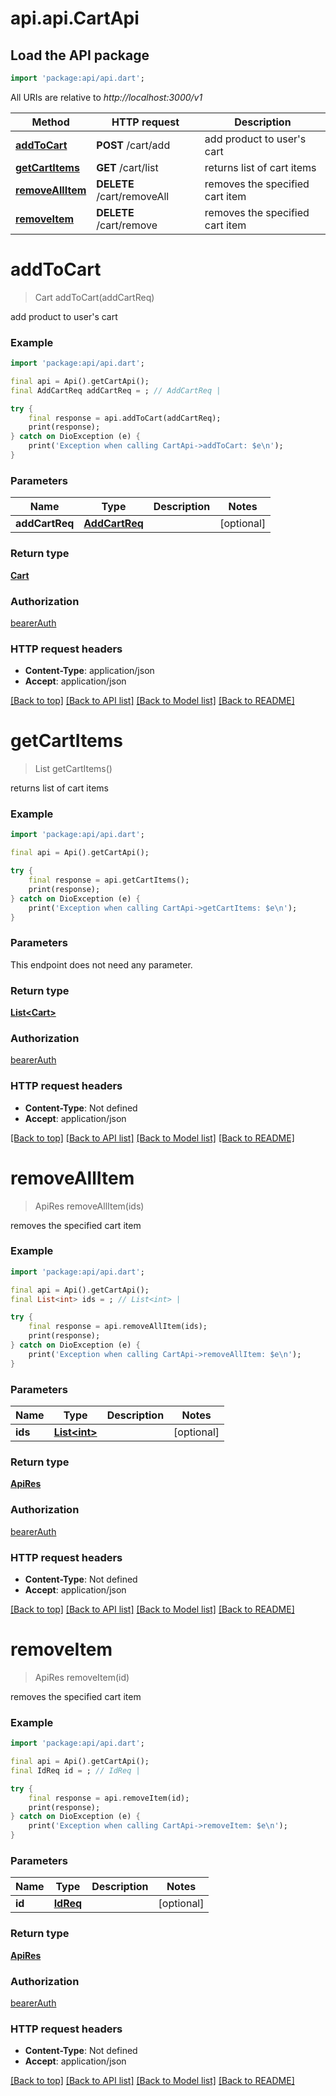 # api.api.CartApi

## Load the API package
```dart
import 'package:api/api.dart';
```

All URIs are relative to *http://localhost:3000/v1*

Method | HTTP request | Description
------------- | ------------- | -------------
[**addToCart**](CartApi.md#addtocart) | **POST** /cart/add | add product to user&#39;s cart
[**getCartItems**](CartApi.md#getcartitems) | **GET** /cart/list | returns list of cart items
[**removeAllItem**](CartApi.md#removeallitem) | **DELETE** /cart/removeAll | removes the specified cart item
[**removeItem**](CartApi.md#removeitem) | **DELETE** /cart/remove | removes the specified cart item


# **addToCart**
> Cart addToCart(addCartReq)

add product to user's cart

### Example
```dart
import 'package:api/api.dart';

final api = Api().getCartApi();
final AddCartReq addCartReq = ; // AddCartReq | 

try {
    final response = api.addToCart(addCartReq);
    print(response);
} catch on DioException (e) {
    print('Exception when calling CartApi->addToCart: $e\n');
}
```

### Parameters

Name | Type | Description  | Notes
------------- | ------------- | ------------- | -------------
 **addCartReq** | [**AddCartReq**](AddCartReq.md)|  | [optional] 

### Return type

[**Cart**](Cart.md)

### Authorization

[bearerAuth](../README.md#bearerAuth)

### HTTP request headers

 - **Content-Type**: application/json
 - **Accept**: application/json

[[Back to top]](#) [[Back to API list]](../README.md#documentation-for-api-endpoints) [[Back to Model list]](../README.md#documentation-for-models) [[Back to README]](../README.md)

# **getCartItems**
> List<Cart> getCartItems()

returns list of cart items

### Example
```dart
import 'package:api/api.dart';

final api = Api().getCartApi();

try {
    final response = api.getCartItems();
    print(response);
} catch on DioException (e) {
    print('Exception when calling CartApi->getCartItems: $e\n');
}
```

### Parameters
This endpoint does not need any parameter.

### Return type

[**List&lt;Cart&gt;**](Cart.md)

### Authorization

[bearerAuth](../README.md#bearerAuth)

### HTTP request headers

 - **Content-Type**: Not defined
 - **Accept**: application/json

[[Back to top]](#) [[Back to API list]](../README.md#documentation-for-api-endpoints) [[Back to Model list]](../README.md#documentation-for-models) [[Back to README]](../README.md)

# **removeAllItem**
> ApiRes removeAllItem(ids)

removes the specified cart item

### Example
```dart
import 'package:api/api.dart';

final api = Api().getCartApi();
final List<int> ids = ; // List<int> | 

try {
    final response = api.removeAllItem(ids);
    print(response);
} catch on DioException (e) {
    print('Exception when calling CartApi->removeAllItem: $e\n');
}
```

### Parameters

Name | Type | Description  | Notes
------------- | ------------- | ------------- | -------------
 **ids** | [**List&lt;int&gt;**](int.md)|  | [optional] 

### Return type

[**ApiRes**](ApiRes.md)

### Authorization

[bearerAuth](../README.md#bearerAuth)

### HTTP request headers

 - **Content-Type**: Not defined
 - **Accept**: application/json

[[Back to top]](#) [[Back to API list]](../README.md#documentation-for-api-endpoints) [[Back to Model list]](../README.md#documentation-for-models) [[Back to README]](../README.md)

# **removeItem**
> ApiRes removeItem(id)

removes the specified cart item

### Example
```dart
import 'package:api/api.dart';

final api = Api().getCartApi();
final IdReq id = ; // IdReq | 

try {
    final response = api.removeItem(id);
    print(response);
} catch on DioException (e) {
    print('Exception when calling CartApi->removeItem: $e\n');
}
```

### Parameters

Name | Type | Description  | Notes
------------- | ------------- | ------------- | -------------
 **id** | [**IdReq**](.md)|  | [optional] 

### Return type

[**ApiRes**](ApiRes.md)

### Authorization

[bearerAuth](../README.md#bearerAuth)

### HTTP request headers

 - **Content-Type**: Not defined
 - **Accept**: application/json

[[Back to top]](#) [[Back to API list]](../README.md#documentation-for-api-endpoints) [[Back to Model list]](../README.md#documentation-for-models) [[Back to README]](../README.md)

